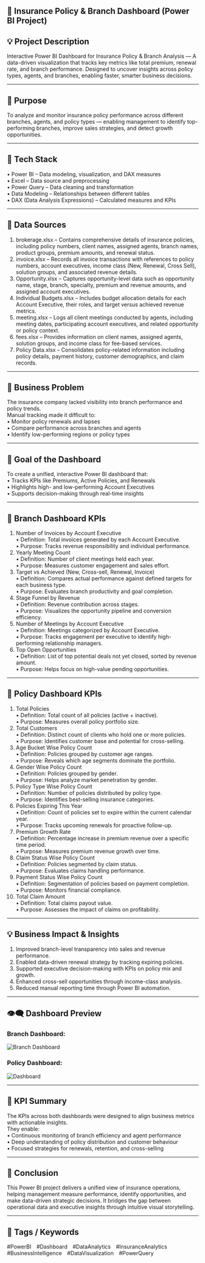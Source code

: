 ## 🧾 Insurance Policy & Branch Dashboard (Power BI Project)

## 💡 Project Description
Interactive Power BI Dashboard for Insurance Policy & Branch Analysis — A data-driven visualization that tracks key metrics like total premium, renewal rate, and branch performance. Designed to uncover insights across policy types, agents, and branches, enabling faster, smarter business decisions.
________________________________________
## 🎯 Purpose
To analyze and monitor insurance policy performance across different branches, agents, and policy types — enabling management to identify top-performing branches, improve sales strategies, and detect growth opportunities.
________________________________________
## 🧰 Tech Stack  
•	  Power BI – Data modeling, visualization, and DAX measures  
•	  Excel – Data source and preprocessing  
•	  Power Query – Data cleaning and transformation  
•	  Data Modeling – Relationships between different tables  
•	  DAX (Data Analysis Expressions) – Calculated measures and KPIs  
________________________________________
## 📂 Data Sources  
1.	brokerage.xlsx – Contains comprehensive details of insurance policies, including policy numbers, client names, assigned agents, branch names, product groups, premium amounts, and renewal status.  
2.	invoice.xlsx – Records all invoice transactions with references to policy numbers, account executives, income class (New, Renewal, Cross Sell), solution groups, and associated revenue details.  
3.	Opportunity.xlsx – Captures opportunity-level data such as opportunity name, stage, branch, specialty, premium and revenue amounts, and assigned account executives.  
4.	Individual Budgets.xlsx – Includes budget allocation details for each Account Executive, their roles, and target versus achieved revenue metrics.  
5.	meeting.xlsx – Logs all client meetings conducted by agents, including meeting dates, participating account executives, and related opportunity or policy context.  
6.	fees.xlsx – Provides information on client names, assigned agents, solution groups, and income class for fee-based services.  
7.	Policy Data.xlsx – Consolidates policy-related information including policy details, payment history, customer demographics, and claim records.  
________________________________________
## 💼 Business Problem  
The insurance company lacked visibility into branch performance and policy trends.  
Manual tracking made it difficult to:  
•  	Monitor policy renewals and lapses  
•  	Compare performance across branches and agents  
•	  Identify low-performing regions or policy types  
________________________________________
## 🎯 Goal of the Dashboard  
To create a unified, interactive Power BI dashboard that:  
•	Tracks KPIs like Premiums, Active Policies, and Renewals  
•	Highlights high- and low-performing Account Executives  
•	Supports decision-making through real-time insights  
________________________________________
## 🧩 Branch Dashboard KPIs  
1.	Number of Invoices by Account Executive  
•	Definition: Total invoices generated by each Account Executive.  
•	Purpose: Tracks revenue responsibility and individual performance.  
2.	Yearly Meeting Count  
•	Definition: Number of client meetings held each year.  
•	Purpose: Measures customer engagement and sales effort.  
3.	Target vs Achieved (New, Cross-sell, Renewal, Invoice)  
•	Definition: Compares actual performance against defined targets for each business type.  
•	Purpose: Evaluates branch productivity and goal completion.  
4.	Stage Funnel by Revenue  
•	Definition: Revenue contribution across stages.  
•	Purpose: Visualizes the opportunity pipeline and conversion efficiency.  
5.	Number of Meetings by Account Executive  
•	Definition: Meetings categorized by Account Executive.  
•	Purpose: Tracks engagement per executive to identify high-performing relationship managers.  
6.	Top Open Opportunities  
•	Definition: List of top potential deals not yet closed, sorted by revenue amount.  
•	Purpose: Helps focus on high-value pending opportunities.  
________________________________________
## 🧾 Policy Dashboard KPIs  
1.	Total Policies  
•  Definition: Total count of all policies (active + inactive).  
•  Purpose: Measures overall policy portfolio size.  
2.	Total Customers  
•  Definition: Distinct count of clients who hold one or more policies.  
•  Purpose: Identifies customer base and potential for cross-selling.  
3.	Age Bucket Wise Policy Count   
•  Definition: Policies grouped by customer age ranges.  
•  Purpose: Reveals which age segments dominate the portfolio.  
4.	Gender Wise Policy Count   
•  Definition: Policies grouped by gender.  
•  Purpose: Helps analyze market penetration by gender.  
5.	Policy Type Wise Policy Count  
•  Definition: Number of policies distributed by policy type.  
•  Purpose: Identifies best-selling insurance categories.  
7.	Policies Expiring This Year  
•  Definition: Count of policies set to expire within the current calendar year.  
•  Purpose: Tracks upcoming renewals for proactive follow-up.  
8.	Premium Growth Rate  
•  Definition: Percentage increase in premium revenue over a specific time period.  
•  Purpose: Measures premium revenue growth over time.  
9.	Claim Status Wise Policy Count  
•  Definition: Policies segmented by claim status.  
•  Purpose: Evaluates claims handling performance.  
10.	Payment Status Wise Policy Count   
•  Definition: Segmentation of policies based on payment completion.  
•  Purpose: Monitors financial compliance.  
11.	Total Claim Amount  
•  Definition: Total claims payout value.  
•  Purpose: Assesses the impact of claims on profitability.  

________________________________________
## 💡 Business Impact & Insights  
1. Improved branch-level transparency into sales and revenue performance.  
2. Enabled data-driven renewal strategy by tracking expiring policies.  
3. Supported executive decision-making with KPIs on policy mix and growth.  
4. Enhanced cross-sell opportunities through income-class analysis.  
5. Reduced manual reporting time through Power BI automation.  
________________________________________
## 👁️‍🗨️ Dashboard Preview  
### Branch Dashboard:  
![Branch Dashboard](https://raw.githubusercontent.com/aishwarya236-gif/Insurance-Project-Power-BI/main/Branch%20Dashboard-Image.PNG)


### Policy Dashboard:  
![Dashboard](https://github.com/aishwarya236-gif/Insurance-Project-Power-BI/blob/main/Policy%20Dashboard.PNG)

________________________________________
## 🧩 KPI Summary
The KPIs across both dashboards were designed to align business metrics with actionable insights.  
They enable:  
•	Continuous monitoring of branch efficiency and agent performance  
•	Deep understanding of policy distribution and customer behaviour  
•	Focused strategies for renewals, retention, and cross-selling  
________________________________________
## 🏁 Conclusion
This Power BI project delivers a unified view of insurance operations, helping management measure performance, identify opportunities, and make data-driven strategic decisions.
It bridges the gap between operational data and executive insights through intuitive visual storytelling.
________________________________________
## 🔖 Tags / Keywords
#PowerBI #Dashboard #DataAnalytics #InsuranceAnalytics #BusinessIntelligence #DataVisualization #PowerQuery

